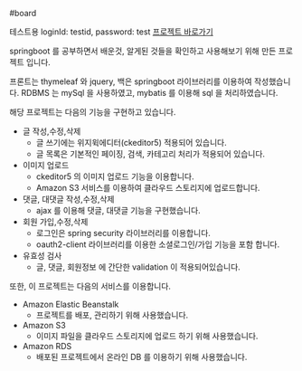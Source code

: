 #board

테스트용 loginId: testid, password: test
[프로젝트 바로가기](http://springboard-env.eba-x3sau5v7.ap-northeast-1.elasticbeanstalk.com/board/list/all)

springboot 를 공부하면서 배운것, 알게된 것들을 확인하고 사용해보기 위해 만든 프로젝트 입니다.

프론트는 thymeleaf 와 jquery, 백은 springboot 라이브러리를 이용하여 작성했습니다.
RDBMS 는 mySql 을 사용하였고, mybatis 를 이용해 sql 을 처리하였습니다.

해당 프로젝트는 다음의 기능을 구현하고 있습니다.

* 글 작성,수정,삭제
  * 글 쓰기에는 위지윅에디터(ckeditor5) 적용되어 있습니다.
  * 글 목록은 기본적인 페이징, 검색, 카테고리 처리가 적용되어 있습니다.
* 이미지 업로드
  * ckeditor5 의 이미지 업로드 기능을 이용합니다.
  * Amazon S3 서비스를 이용하여 클라우드 스토리지에 업로드합니다.
* 댓글, 대댓글 작성,수정,삭제
  * ajax 를 이용해 댓글, 대댓글 기능을 구현했습니다.
* 회원 가입,수정,삭제
  * 로그인은 spring security 라이브러리를 이용합니다.
  * oauth2-client 라이브러리를 이용한 소셜로그인/가입 기능을 포함 합니다.
* 유효성 검사
  * 글, 댓글, 회원정보 에 간단한 validation 이 적용되어있습니다.
  
또한, 이 프로젝트는 다음의 서비스를 이용합니다.

* Amazon Elastic Beanstalk
  * 프로젝트를 배포, 관리하기 위해 사용했습니다.
* Amazon S3
  * 이미지 파일을 클라우드 스토리지에 업로드 하기 위해 사용했습니다.
* Amazon RDS
  * 배포된 프로젝트에서 온라인 DB 를 이용하기 위해 사용했습니다.

  

